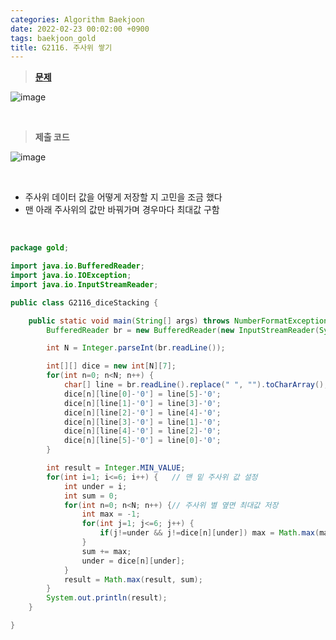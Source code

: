 ```yaml
---
categories: Algorithm Baekjoon
date: 2022-02-23 00:02:00 +0900
tags: baekjoon_gold
title: G2116. 주사위 쌓기
---
```


> **[문제](https://www.acmicpc.net/problem/2116)**

![image](https://user-images.githubusercontent.com/80896077/174558393-40be1e9f-0ff3-4dfe-bbd2-459a0dc83d60.png)

<br>

> **제출 코드**

![image](https://user-images.githubusercontent.com/80896077/174558711-f78740ff-7e9c-44bc-8506-80dbc7307a67.png)

<br>

- 주사위 데이터 값을 어떻게 저장할 지 고민을 조금 했다
- 맨 아래 주사위의 값만 바꿔가며 경우마다 최대값 구함

<br>

```java
package gold;

import java.io.BufferedReader;
import java.io.IOException;
import java.io.InputStreamReader;

public class G2116_diceStacking {

	public static void main(String[] args) throws NumberFormatException, IOException {
		BufferedReader br = new BufferedReader(new InputStreamReader(System.in));

		int N = Integer.parseInt(br.readLine());

		int[][] dice = new int[N][7];
		for(int n=0; n<N; n++) {
			char[] line = br.readLine().replace(" ", "").toCharArray();
			dice[n][line[0]-'0'] = line[5]-'0';
			dice[n][line[1]-'0'] = line[3]-'0';
			dice[n][line[2]-'0'] = line[4]-'0';
			dice[n][line[3]-'0'] = line[1]-'0';
			dice[n][line[4]-'0'] = line[2]-'0';
			dice[n][line[5]-'0'] = line[0]-'0';
		}

		int result = Integer.MIN_VALUE;
		for(int i=1; i<=6; i++) {	// 맨 밑 주사위 값 설정
			int under = i;
			int sum = 0;
			for(int n=0; n<N; n++) {// 주사위 별 옆면 최대값 저장
				int max = -1;
				for(int j=1; j<=6; j++) {
					if(j!=under && j!=dice[n][under]) max = Math.max(max, j);
				}
				sum += max;
				under = dice[n][under];
			}
			result = Math.max(result, sum);
		}
		System.out.println(result);
	}

}
```
